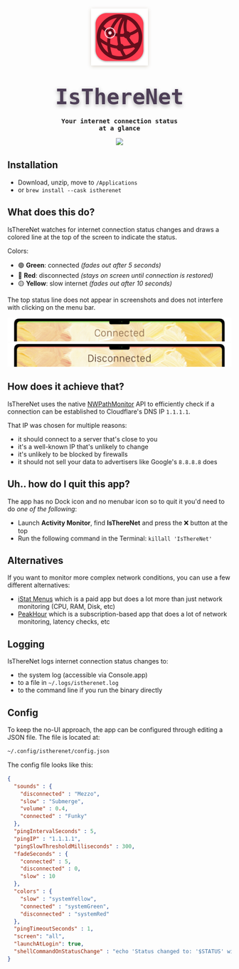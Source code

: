 <p align="center">
    <a href="https://files.lowtechguys.com/IsThereNet.zip"><img width="128" height="128" src="IsThereNet/Assets.xcassets/AppIcon.appiconset/mac256.png" style="filter: drop-shadow(0px 2px 4px rgba(80, 50, 6, 0.2));"></a>
    <h1 align="center"><code style="text-shadow: 0px 3px 10px rgba(8, 0, 6, 0.35); font-size: 3rem; font-family: ui-monospace, Menlo, monospace; font-weight: 800; background: transparent; color: #4d3e56; padding: 0.2rem 0.2rem; border-radius: 6px">IsThereNet</code></h1>
    <h4 align="center" style="padding: 0; margin: 0; font-family: ui-monospace, monospace;">Your internet connection status</h4>
    <h4 align="center" style="padding: 0; margin: 0; font-family: ui-monospace, monospace;">at a glance</h4>
</p>

<p align="center">
    <a href="https://files.lowtechguys.com/releases/IsThereNet.dmg">
        <img width=300 src="https://files.alinpanaitiu.com/download-button-dark.svg">
    </a>
</p>

## Installation

- Download, unzip, move to `/Applications`
- or `brew install --cask istherenet`


## What does this do?

IsThereNet watches for internet connection status changes and draws a colored line at the top of the screen to indicate the status.

Colors:

- 🟢 **Green**: connected *(fades out after 5 seconds)*
- 🔴 **Red**: disconnected *(stays on screen until connection is restored)*
- 🟡 **Yellow**: slow internet *(fades out after 10 seconds)*

The top status line does not appear in screenshots and does not interfere with clicking on the menu bar.

![connected](Resources/connected.png)
![disconnected](Resources/disconnected.png)

## How does it achieve that?

IsThereNet uses the native [NWPathMonitor](https://developer.apple.com/documentation/network/nwpathmonitor) API to efficiently check if a connection can be established to Cloudflare's DNS IP `1.1.1.1`.

That IP was chosen for multiple reasons:

- it should connect to a server that's close to you
- it's a well-known IP that's unlikely to change
- it's unlikely to be blocked by firewalls
- it should not sell your data to advertisers like Google's `8.8.8.8` does


## Uh.. how do I quit this app?

The app has no Dock icon and no menubar icon so to quit it you'd need to do *one of the following*:

- Launch **Activity Monitor**, find **IsThereNet** and press the ❌ button at the top
- Run the following command in the Terminal: `killall 'IsThereNet'`

## Alternatives

If you want to monitor more complex network conditions, you can use a few different alternatives:

- [iStat Menus](https://bjango.com/mac/istatmenus/) which is a paid app but does a lot more than just network monitoring (CPU, RAM, Disk, etc)
- [PeakHour](https://peakhourapp.com/) which is a subscription-based app that does a lot of network monitoring, latency checks, etc

## Logging

IsThereNet logs internet connection status changes to:

- the system log (accessible via Console.app)
- to a file in `~/.logs/istherenet.log`
- to the command line if you run the binary directly

## Config

To keep the no-UI approach, the app can be configured through editing a JSON file. The file is located at:

```sh
~/.config/istherenet/config.json
```

The config file looks like this:

```json
{
  "sounds" : {
    "disconnected" : "Mezzo",
    "slow" : "Submerge",
    "volume" : 0.4,
    "connected" : "Funky"
  },
  "pingIntervalSeconds" : 5,
  "pingIP" : "1.1.1.1",
  "pingSlowThresholdMilliseconds" : 300,
  "fadeSeconds" : {
    "connected" : 5,
    "disconnected" : 0,
    "slow" : 10
  },
  "colors" : {
    "slow" : "systemYellow",
    "connected" : "systemGreen",
    "disconnected" : "systemRed"
  },
  "pingTimeoutSeconds" : 1,
  "screen": "all",
  "launchAtLogin": true,
  "shellCommandOnStatusChange" : "echo 'Status changed to: '$STATUS' with ping time:' $PING_TIME"
}
```
